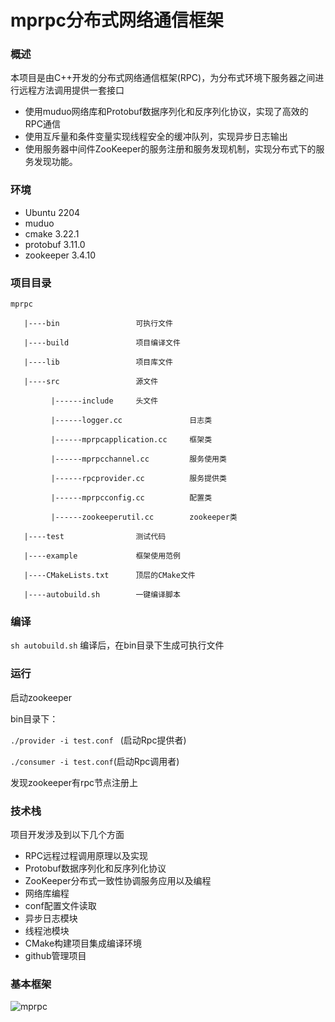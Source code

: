 # mprpc分布式网络通信框架
### 概述

本项目是由C++开发的分布式网络通信框架(RPC)，为分布式环境下服务器之间进行远程方法调用提供一套接口

- 使用muduo网络库和Protobuf数据序列化和反序列化协议，实现了高效的RPC通信
- 使用互斥量和条件变量实现线程安全的缓冲队列，实现异步日志输出
- 使用服务器中间件ZooKeeper的服务注册和服务发现机制，实现分布式下的服务发现功能。

### 环境

- Ubuntu 2204
- muduo
- cmake 3.22.1
- protobuf 3.11.0
- zookeeper 3.4.10

### 项目目录

```
mprpc 
   
   |----bin                 可执行文件
   
   |----build               项目编译文件
    
   |----lib                 项目库文件
   
   |----src                 源文件
   
         |------include     头文件
         
         |------logger.cc               日志类
         
         |------mprpcapplication.cc     框架类
         
         |------mprpcchannel.cc         服务使用类
         
         |------rpcprovider.cc          服务提供类
         
         |------mprpcconfig.cc          配置类
         
         |------zookeeperutil.cc        zookeeper类
         
   |----test                测试代码
   
   |----example             框架使用范例
   
   |----CMakeLists.txt      顶层的CMake文件
   
   |----autobuild.sh        一键编译脚本
```

### 编译

`sh autobuild.sh` 编译后，在bin目录下生成可执行文件

### 运行

启动zookeeper

bin目录下：

`./provider -i test.conf ` (启动Rpc提供者)

`./consumer -i test.conf`(启动Rpc调用者)

发现zookeeper有rpc节点注册上

### 技术栈

项目开发涉及到以下几个方面

- RPC远程过程调用原理以及实现
- Protobuf数据序列化和反序列化协议
- ZooKeeper分布式一致性协调服务应用以及编程
- 网络库编程
- conf配置文件读取
- 异步日志模块
- 线程池模块
- CMake构建项目集成编译环境
- github管理项目

### 基本框架

![mprpc](https://typora-picture01.oss-cn-shanghai.aliyuncs.com/mprpc.png)
